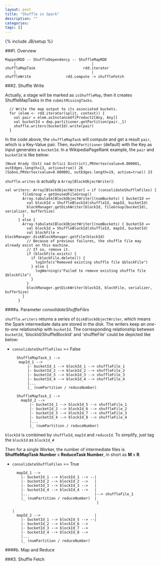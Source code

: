 ```yaml
---
layout: post
title: "Shuffle in Spark"
description: ""
categories: 
tags: []
---
```

{% include JB/setup %}

###1. Overview

	MappedRDD -- ShuffleDependency -- ShuffleMapRDD
		|									|
	shuffleMapTask						rdd.iterator
		|									|
	shuffleWrite				rdd.compute -> shuffleFetch

###2. Shuffle Write
	
Actually, a stage will be marked as `isShuffleMap`, then it creates ShuffleMapTasks in the `submitMissingTasks`.

	
      // Write the map output to its associated buckets.
      for (elem <- rdd.iterator(split, context)) {
        val pair = elem.asInstanceOf[Product2[Any, Any]]
        val bucketId = dep.partitioner.getPartition(pair._1)
        shuffle.writers(bucketId).write(pair)
      }

In the code above, the `shuffleMapTask` will compute and get a result `pair`, which is a Key-Value pair. Then, `HashPartitioner` (default) with the Key as input generates a `bucketId`. In a WikipediaPageRank example, the `pair` and `bucketId` is like below:
	
	(Nové Hrady (Ústí nad Orlicí District),PRVertex(value=0.000001, outEdges.length=13, active=true)) 26
	(Sobno,PRVertex(value=0.000001, outEdges.length=19, active=true)) 23

`shuffle.writes` is actually a `Array[BlockObjectWriter]`:

	val writers: Array[BlockObjectWriter] = if (consolidateShuffleFiles) {
	        fileGroup = getUnusedFileGroup()
	        Array.tabulate[BlockObjectWriter](numBuckets) { bucketId =>
	          val blockId = ShuffleBlockId(shuffleId, mapId, bucketId)
	          blockManager.getDiskWriter(blockId, fileGroup(bucketId), serializer, bufferSize)
	        }
	      } else {
	        Array.tabulate[BlockObjectWriter](numBuckets) { bucketId =>
	          val blockId = ShuffleBlockId(shuffleId, mapId, bucketId)
	          val blockFile = blockManager.diskBlockManager.getFile(blockId)
	          // Because of previous failures, the shuffle file may already exist on this machine.
	          // If so, remove it.
	          if (blockFile.exists) {
	            if (blockFile.delete()) {
	              logInfo(s"Removed existing shuffle file $blockFile")
	            } else {
	              logWarning(s"Failed to remove existing shuffle file $blockFile")
	            }
	          }
	          blockManager.getDiskWriter(blockId, blockFile, serializer, bufferSize)
	        }
	      }



####a. Parameter _consolidateShuffleFiles_

`shuffle.writers` returns a series of `DiskBlockObjectWriter`, which means the Spark intermediate data are stored in the disk. The writers keep an *one-to-one* relationship with `bucketId`. The corresponding relationship between `bucketId`, 'blockId/ShuffleBlockId' and 'shuffleFile' could be depicted like below:

* `consolidateShuffleFiles` == False
	
    	ShuffleMapTask_1 --> 
    	 mapId_1 -->  
        	 |- bucketId_1 --> blockId_1 --> shuffleFile_1 
        	 |- bucketId_2 --> blockId_2 --> shuffleFile_2 
        	 |- bucketId_3 --> blockId_3 --> shuffleFile_3 
             |- bucketId_4 --> blockId_4 --> shuffleFile_4 
             |...
             |_ (numPartition / reduceNumber)

    	ShuffleMapTask_2 --> 
    	  mapId_2 --> 
        	  |- bucketId_1 --> blockId_5 --> shuffleFile_1 
          	  |- bucketId_2 --> blockId_6 --> shuffleFile_2 
        	  |- bucketId_3 --> blockId_7 --> shuffleFile_3 
        	  |- bucketId_4 --> blockId_8 --> shuffleFile_4 
        	  |...
        	  |_ (numPartition / reduceNumber)

`blockId` is combined by `shuffleId`, `mapId` and `reduceId`. To simplify, just tag the `blockId` as `blockId_#`
		
Then for a single Worker, the number of intermediate files is __ShuffleMapTask Number__ x __ReduceTask Number__, in short as __M__ x __R__.


* `consolidateShuffleFiles` == True

    	mapId_1 -->   
    	  |- bucketId_1 --> blockId_1 --> --|
    	  |- bucketId_2 --> blockId_2 -->   |
    	  |- bucketId_3 --> blockId_3 -->   |
    	  |- bucketId_4 --> blockId_4 -->   |
    	  |...	                            |--> shuffleFile_1
    	  |_ (numPartition / reduceNumber)  |                         
    	  		                    		 |	 
    	  		                    		       				                            |             
    	mapId_2 -->                         |  
    	  |- bucketId_1 --> blockId_5 --> --| 
    	  |- bucketId_2 --> blockId_6 -->  
      	  |- bucketId_3 --> blockId_7 -->  
    	  |- bucketId_4 --> blockId_8 -->  
    	  |...
    	  |_ (numPartition / reduceNumber)
    								  	

####b. Map and Reduce




###3. Shuffle Fetch

